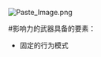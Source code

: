 ![Paste_Image.png](http://upload-images.jianshu.io/upload_images/626005-c1a378fa5ae49e08.png?imageMogr2/auto-orient/strip%7CimageView2/2/w/1240)

#影响力的武器具备的要素：
- 固定的行为模式
